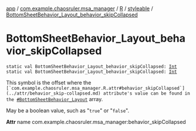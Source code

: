 [app](../../../index.md) / [com.example.chaosruler.msa_manager](../../index.md) / [R](../index.md) / [styleable](index.md) / [BottomSheetBehavior_Layout_behavior_skipCollapsed](.)

# BottomSheetBehavior_Layout_behavior_skipCollapsed

`static val BottomSheetBehavior_Layout_behavior_skipCollapsed: `[`Int`](https://kotlinlang.org/api/latest/jvm/stdlib/kotlin/-int/index.html)
`static val BottomSheetBehavior_Layout_behavior_skipCollapsed: `[`Int`](https://kotlinlang.org/api/latest/jvm/stdlib/kotlin/-int/index.html)

This symbol is the offset where the ``[`com.example.chaosruler.msa_manager.R.attr#behavior_skipCollapsed`](../attr/behavior_skip-collapsed.md) attribute's value can be found in the ``[`#BottomSheetBehavior_Layout`](-bottom-sheet-behavior_-layout.md) array.

May be a boolean value, such as "`true`" or "`false`".

**Attr**
name com.example.chaosruler.msa_manager:behavior_skipCollapsed

